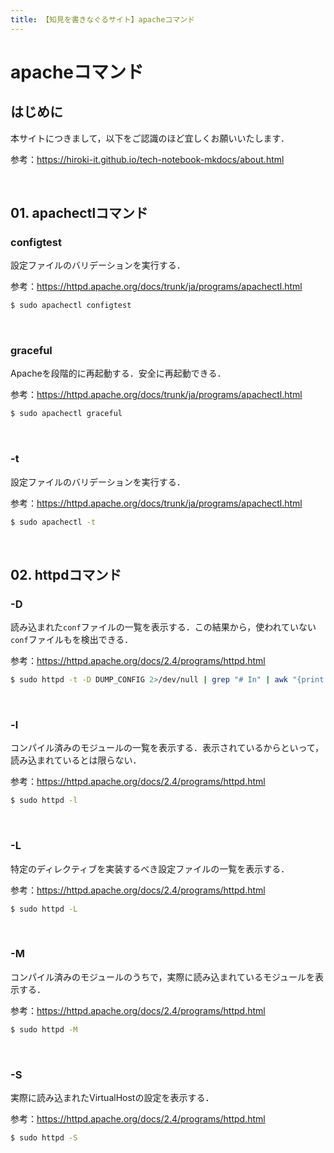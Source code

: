 ```yaml
---
title: 【知見を書きなぐるサイト】apacheコマンド
---
```


# apacheコマンド

## はじめに

本サイトにつきまして，以下をご認識のほど宜しくお願いいたします．

参考：https://hiroki-it.github.io/tech-notebook-mkdocs/about.html

<br>

## 01. apachectlコマンド

### configtest

設定ファイルのバリデーションを実行する．

参考：https://httpd.apache.org/docs/trunk/ja/programs/apachectl.html

```bash
$ sudo apachectl configtest
```

<br>

### graceful

Apacheを段階的に再起動する．安全に再起動できる．

参考：https://httpd.apache.org/docs/trunk/ja/programs/apachectl.html

```bash
$ sudo apachectl graceful
```

<br>

### -t

設定ファイルのバリデーションを実行する．

参考：https://httpd.apache.org/docs/trunk/ja/programs/apachectl.html

```bash
$ sudo apachectl -t
```

<br>

## 02. httpdコマンド

### -D

読み込まれた```conf```ファイルの一覧を表示する．この結果から，使われていない```conf```ファイルもを検出できる．

参考：https://httpd.apache.org/docs/2.4/programs/httpd.html

```bash
$ sudo httpd -t -D DUMP_CONFIG 2>/dev/null | grep "# In" | awk "{print $4}"
```

<br>

### -l

コンパイル済みのモジュールの一覧を表示する．表示されているからといって，読み込まれているとは限らない．

参考：https://httpd.apache.org/docs/2.4/programs/httpd.html

```bash
$ sudo httpd -l
```

<br>

### -L

特定のディレクティブを実装するべき設定ファイルの一覧を表示する．

参考：https://httpd.apache.org/docs/2.4/programs/httpd.html

```bash
$ sudo httpd -L
```

<br>

### -M

コンパイル済みのモジュールのうちで，実際に読み込まれているモジュールを表示する．

参考：https://httpd.apache.org/docs/2.4/programs/httpd.html

```bash
$ sudo httpd -M
```

<br>

### -S

実際に読み込まれたVirtualHostの設定を表示する．

参考：https://httpd.apache.org/docs/2.4/programs/httpd.html

```bash
$ sudo httpd -S
```

